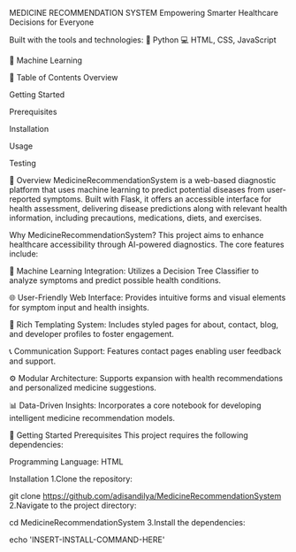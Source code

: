 MEDICINE RECOMMENDATION SYSTEM
Empowering Smarter Healthcare Decisions for Everyone

Built with the tools and technologies:
🐍 Python
💻 HTML, CSS, JavaScript

🤖 Machine Learning

📑 Table of Contents
Overview

Getting Started

Prerequisites

Installation

Usage

Testing


🧾 Overview
MedicineRecommendationSystem is a web-based diagnostic platform that uses machine learning to predict potential diseases from user-reported symptoms. Built with Flask, it offers an accessible interface for health assessment, delivering disease predictions along with relevant health information, including precautions, medications, diets, and exercises.

Why MedicineRecommendationSystem?
This project aims to enhance healthcare accessibility through AI-powered diagnostics. The core features include:

🔬 Machine Learning Integration: Utilizes a Decision Tree Classifier to analyze symptoms and predict possible health conditions.

🌐 User-Friendly Web Interface: Provides intuitive forms and visual elements for symptom input and health insights.

🎨 Rich Templating System: Includes styled pages for about, contact, blog, and developer profiles to foster engagement.

📞 Communication Support: Features contact pages enabling user feedback and support.

⚙️ Modular Architecture: Supports expansion with health recommendations and personalized medicine suggestions.

📊 Data-Driven Insights: Incorporates a core notebook for developing intelligent medicine recommendation models.



🚀 Getting Started
Prerequisites
This project requires the following dependencies:

Programming Language: HTML

Installation
1.Clone the repository:

git clone https://github.com/adisandilya/MedicineRecommendationSystem
2.Navigate to the project directory:
 
cd MedicineRecommendationSystem
3.Install the dependencies:

echo 'INSERT-INSTALL-COMMAND-HERE'
